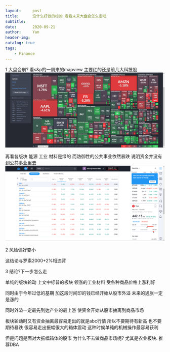 ```yaml
---
layout:     post
title:      没什么好做的标的 看看未来大盘会怎么走吧
subtitle:   
date:       2020-09-21
author:     Yan
header-img: 
catalog: true
tags:
    - Finance
---
```


1 大盘会崩?
看s&p的一周来的mapview 主要红的还是前几大科技股  
![](/img/f1b2d28c.png)

再看各版块 能源 工业 材料是绿的 而防御性的公共事业依然暴跌 说明资金并没有到公共事业里去
![](/img/c1cd8b45.png)

2 风险偏好变小

这结论与罗素2000+2%相违背

3 结论?下一步怎么走

单纯的版块轮动 上文中标普的板块 领涨的工业材料 受各种商品价格上涨利好

同时由于今年过低的基期 加这段时间印的钱已经开始从股市外溢 未来的通胀一定是涨的

同时外溢一定最先到达产业的最上游 使资金开始从股市抽离到商品市场

板块轮动时又有资金抽离最容易走出的就是abc行情 所以不要期待有新高 也不要期待暴跌 很容易走出振幅很大的箱体震动 这种时候单纯的机械操作最容易获利

但是问题是面对大振幅箱体的股市 为什么不去做商品市场呢? 尤其是农业板块. 推荐DBA





